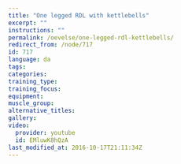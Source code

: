 ```yaml
---
title: "One legged RDL with kettlebells"
excerpt: ""
instructions: ""
permalink: /oevelse/one-legged-rdl-kettlebells/
redirect_from: /node/717
id: 717
language: da
tags:
categories:
training_type: 
training_focus: 
equipment:
muscle_group:
alternative_titles:
gallery:
video:
  provider: youtube
  id: EMluwK8hQzA
last_modified_at: 2016-10-17T21:11:34Z
---
```



